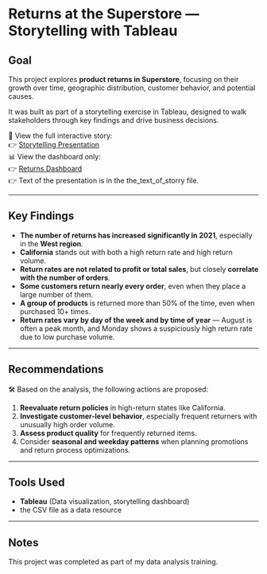# Returns at the Superstore — Storytelling with Tableau

## Goal
This project explores **product returns in Superstore**, focusing on their growth over time, geographic distribution, customer behavior, and potential causes.

It was built as part of a storytelling exercise in Tableau, designed to walk stakeholders through key findings and drive business decisions.

🧭 View the full interactive story:  
👉 [Storytelling Presentation](https://public.tableau.com/app/profile/anastasia.feklina/viz/Feklina_StorytellingwithData_Story/ReturnsattheSuperstore)  
📊 View the dashboard only:  
👉 [Returns Dashboard](https://public.tableau.com/app/profile/anastasia.feklina/viz/Feklina_StorytellingwithData/ReasonsforreturnsinSuperstore)   
👉 Text of the presentation is in the the_text_of_storry file.

---

## Key Findings

- **The number of returns has increased significantly in 2021**, especially in the **West region**.
- **California** stands out with both a high return rate and high return volume.
- **Return rates are not related to profit or total sales**, but closely **correlate with the number of orders**.
- **Some customers return nearly every order**, even when they place a large number of them.
- **A group of products** is returned more than 50% of the time, even when purchased 10+ times.
- **Return rates vary by day of the week and by time of year** — August is often a peak month, and Monday shows a suspiciously high return rate due to low purchase volume.

---

## Recommendations

🛠️ Based on the analysis, the following actions are proposed:

1. **Reevaluate return policies** in high-return states like California.
2. **Investigate customer-level behavior**, especially frequent returners with unusually high order volume.
3. **Assess product quality** for frequently returned items.
4. Consider **seasonal and weekday patterns** when planning promotions and return process optimizations.

---

## Tools Used

- **Tableau** (Data visualization, storytelling dashboard)
- the CSV file as a data resource

---

## Notes
This project was completed as part of my data analysis training.

